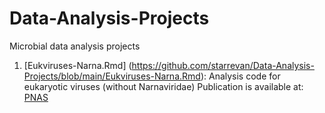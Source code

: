 # Data-Analysis-Projects
Microbial data analysis projects

1. [Eukviruses-Narna.Rmd] (https://github.com/starrevan/Data-Analysis-Projects/blob/main/Eukviruses-Narna.Rmd): Analysis code for eukaryotic viruses (without Narnaviridae)
Publication is available at: [PNAS](https://www.pnas.org/content/116/51/25900)

